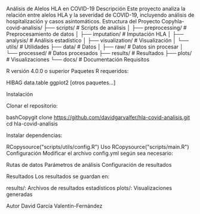 Análisis de Alelos HLA en COVID-19
Descripción
Este proyecto analiza la relación entre alelos HLA y la severidad de COVID-19, incluyendo análisis de hospitalización y casos asintomáticos.
Estructura del Proyecto
Copyhla-covid-analisis/
├── scripts/              # Scripts de análisis
│   ├── preprocessing/    # Preprocesamiento de datos
│   ├── imputation/      # Imputación HLA
│   ├── analysis/        # Análisis estadístico
│   ├── visualization/   # Visualización
│   └── utils/          # Utilidades
├── data/                # Datos
│   ├── raw/            # Datos sin procesar
│   └── processed/      # Datos procesados
├── results/            # Resultados
├── plots/              # Visualizaciones
└── docs/              # Documentación
Requisitos

R versión 4.0.0 o superior
Paquetes R requeridos:

HIBAG
data.table
ggplot2
[otros paquetes...]



Instalación

Clonar el repositorio:

bashCopygit clone https://github.com/davidgarvalfer/hla-covid-analisis.git
cd hla-covid-analisis

Instalar dependencias:

RCopysource("scripts/utils/config.R")
Uso
RCopysource("scripts/main.R")
Configuración
Modificar el archivo config.yml según sea necesario:

Rutas de datos
Parámetros de análisis
Configuración de resultados

Resultados
Los resultados se guardan en:

results/: Archivos de resultados estadísticos
plots/: Visualizaciones generadas

Autor
David García Valentín-Fernández
